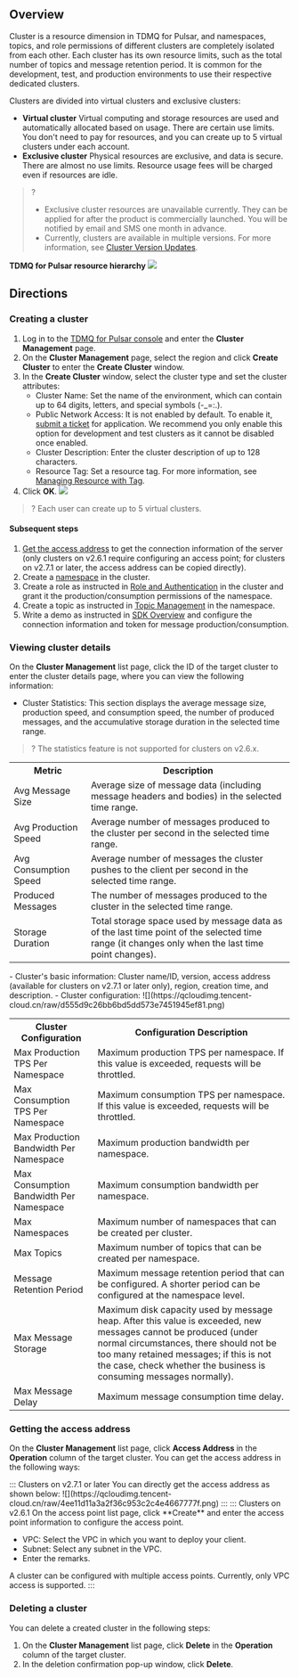 ## Overview

Cluster is a resource dimension in TDMQ for Pulsar, and namespaces, topics, and role permissions of different clusters are completely isolated from each other. Each cluster has its own resource limits, such as the total number of topics and message retention period. It is common for the development, test, and production environments to use their respective dedicated clusters.

Clusters are divided into virtual clusters and exclusive clusters:

- **Virtual cluster**
  Virtual computing and storage resources are used and automatically allocated based on usage. There are certain use limits. You don't need to pay for resources, and you can create up to 5 virtual clusters under each account.
- **Exclusive cluster**
  Physical resources are exclusive, and data is secure. There are almost no use limits. Resource usage fees will be charged even if resources are idle.

> ?
>
> - Exclusive cluster resources are unavailable currently. They can be applied for after the product is commercially launched. You will be notified by email and SMS one month in advance.
> - Currently, clusters are available in multiple versions. For more information, see [Cluster Version Updates](https://intl.cloud.tencent.com/document/product/1110/42898).

**TDMQ for Pulsar resource hierarchy**
![](https://qcloudimg.tencent-cloud.cn/raw/af334efc11f390763e0b979a7e90acd3.png)


## Directions

### Creating a cluster

1. Log in to the [TDMQ for Pulsar console](https://console.cloud.tencent.com/tdmq) and enter the **Cluster Management** page.
2. On the **Cluster Management** page, select the region and click **Create Cluster** to enter the **Create Cluster** window.
3. In the **Create Cluster** window, select the cluster type and set the cluster attributes:
   - Cluster Name: Set the name of the environment, which can contain up to 64 digits, letters, and special symbols (-\_=:.).
   - Public Network Access: It is not enabled by default. To enable it, [submit a ticket](https://console.cloud.tencent.com/workorder/category?level1_id=876&level2_id=1772&source=0&data_title=%E6%B6%88%E6%81%AF%E9%98%9F%E5%88%97%20TDMQ&step=1) for application. We recommend you only enable this option for development and test clusters as it cannot be disabled once enabled.
   - Cluster Description: Enter the cluster description of up to 128 characters.
   - Resource Tag: Set a resource tag. For more information, see [Managing Resource with Tag](https://intl.cloud.tencent.com/document/product/1110/42939).
4. Click **OK**.
![](https://qcloudimg.tencent-cloud.cn/raw/04ebb189460de4b51f7a24d815d5dca7.png)

> ? Each user can create up to 5 virtual clusters.

#### Subsequent steps

1. [Get the access address](#Getting-access-address) to get the connection information of the server (only clusters on v2.6.1 require configuring an access point; for clusters on v2.7.1 or later, the access address can be copied directly).
2. Create a [namespace](https://intl.cloud.tencent.com/document/product/1110/42929) in the cluster. 
3. Create a role as instructed in [Role and Authentication](https://intl.cloud.tencent.com/document/product/1110/42936) in the cluster and grant it the production/consumption permissions of the namespace.
4. Create a topic as instructed in [Topic Management](https://intl.cloud.tencent.com/document/product/1110/42930) in the namespace. 
5. Write a demo as instructed in [SDK Overview](https://intl.cloud.tencent.com/document/product/1110/42945) and configure the connection information and token for message production/consumption.



### Viewing cluster details

On the **Cluster Management** list page, click the ID of the target cluster to enter the cluster details page, where you can view the following information:
- Cluster Statistics: This section displays the average message size, production speed, and consumption speed, the number of produced messages, and the accumulative storage duration in the selected time range.
>? The statistics feature is not supported for clusters on v2.6.x.
<table>
<tr>
<th>Metric</th>
<th>Description</th>
</tr>
<tr>
<td>Avg Message Size</td>
<td>Average size of message data (including message headers and bodies) in the selected time range.</td>
</tr>
<tr>
<td>Avg Production Speed</td>
<td>Average number of messages produced to the cluster per second in the selected time range.</td>
</tr>
<tr>
<td>Avg Consumption Speed</td>
<td>Average number of messages the cluster pushes to the client per second in the selected time range.</td>
</tr>
<tr>
<td>Produced Messages</td>
<td>The number of messages produced to the cluster in the selected time range.</td>
</tr>
<tr>
<td>Storage Duration</td>
<td>Total storage space used by message data as of the last time point of the selected time range (it changes only when the last time point changes).</td>
</tr>
</table>
- Cluster's basic information: Cluster name/ID, version, access address (available for clusters on v2.7.1 or later only), region, creation time, and description.
- Cluster configuration:
![](https://qcloudimg.tencent-cloud.cn/raw/d555d9c26bb6bd5dd573e7451945ef81.png)
<table>
<tr>
<th>Cluster Configuration</th>
<th>Configuration Description</th>
</tr>
<tr>
<td>Max Production TPS Per Namespace</td>
<td>Maximum production TPS per namespace. If this value is exceeded, requests will be throttled.</td>
</tr>
<tr>
<td>Max Consumption TPS Per Namespace</td>
<td>Maximum consumption TPS per namespace. If this value is exceeded, requests will be throttled.</td>
</tr>
<tr>
<td>Max Production Bandwidth Per Namespace</td>
<td>Maximum production bandwidth per namespace.</td>
</tr>
<tr>
<td>Max Consumption Bandwidth Per Namespace</td>
<td>Maximum consumption bandwidth per namespace.</td>
</tr>
<tr>
<td>Max Namespaces</td>
<td>Maximum number of namespaces that can be created per cluster.</td>
</tr>
<tr>
<td>Max Topics</td>
<td>Maximum number of topics that can be created per namespace.</td>
</tr>
<tr>
<td>Message Retention Period</td>
<td>Maximum message retention period that can be configured. A shorter period can be configured at the namespace level.</td>
</tr>
<tr>
<td>Max Message Storage	</td>
<td>Maximum disk capacity used by message heap. After this value is exceeded, new messages cannot be produced (under normal circumstances, there should not be too many retained messages; if this is not the case, check whether the business is consuming messages normally).</td>
</tr>
<tr>
<td>Max Message Delay	</td>
<td>Maximum message consumption time delay.</td>
</tr>
</table>



### Getting the access address[](id:Getting-access-address)

On the **Cluster Management** list page, click **Access Address** in the **Operation** column of the target cluster. You can get the access address in the following ways:

<dx-tabs>
::: Clusters on v2.7.1 or later
You can directly get the access address as shown below:
![](https://qcloudimg.tencent-cloud.cn/raw/4ee11d11a3a2f36c953c2c4e4667777f.png)
:::
::: Clusters on v2.6.1
On the access point list page, click **Create** and enter the access point information to configure the access point.

- VPC: Select the VPC in which you want to deploy your client.
- Subnet: Select any subnet in the VPC.
- Enter the remarks.



<dx-alert infotype="explain" title="">
A cluster can be configured with multiple access points. Currently, only VPC access is supported.
</dx-alert>
:::

</dx-tabs>

### Deleting a cluster

You can delete a created cluster in the following steps:

1. On the **Cluster Management** list page, click **Delete** in the **Operation** column of the target cluster.
2. In the deletion confirmation pop-up window, click **Delete**.
